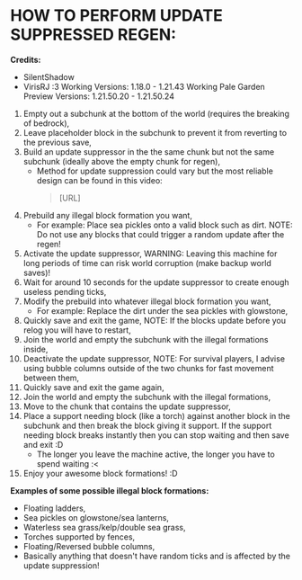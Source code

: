 # HOW TO PERFORM UPDATE SUPPRESSED REGEN:
**Credits:**
 - SilentShadow
 - VirisRJ :3
Working Versions: 1.18.0 - 1.21.43
Working Pale Garden Preview Versions: 1.21.50.20 - 1.21.50.24

1. Empty out a subchunk at the bottom of the world (requires the breaking of bedrock),
2. Leave placeholder block in the subchunk to prevent it from reverting to the previous save,
3. Build an update suppressor in the the same chunk but not the same subchunk (ideally above the empty chunk for regen),
   - Method for update suppression could vary but the most reliable design can be found in this video:
     > [URL]
4. Prebuild any illegal block formation you want,
   - For example: Place sea pickles onto a valid block such as dirt.
   NOTE: Do not use any blocks that could trigger a random update after the regen!
5. Activate the update suppressor,
   WARNING: Leaving this machine for long periods of time can risk world corruption (make backup world saves)!
6. Wait for around 10 seconds for the update suppressor to create enough useless pending ticks,
7. Modify the prebuild into whatever illegal block formation you want,
   - For example: Replace the dirt under the sea pickles with glowstone,
8. Quickly save and exit the game,
   NOTE: If the blocks update before you relog you will have to restart,
9. Join the world and empty the subchunk with the illegal formations inside,
10. Deactivate the update suppressor,
    NOTE: For survival players, I advise using bubble columns outside of the two chunks for fast movement between them,
11. Quickly save and exit the game again,
12. Join the world and empty the subchunk with the illegal formations,
13. Move to the chunk that contains the update suppressor,
14. Place a support needing block (like a torch) against another block in the subchunk and then break the block giving it support.
    If the support needing block breaks instantly then you can stop waiting and then save and exit :D
     - The longer you leave the machine active, the longer you have to spend waiting :<
15. Enjoy your awesome block formations! :D


**Examples of some possible illegal block formations:**
 - Floating ladders,
 - Sea pickles on glowstone/sea lanterns,
 - Waterless sea grass/kelp/double sea grass,
 - Torches supported by fences,
 - Floating/Reversed bubble columns,
 - Basically anything that doesn't have random ticks and is affected by the update suppression!
